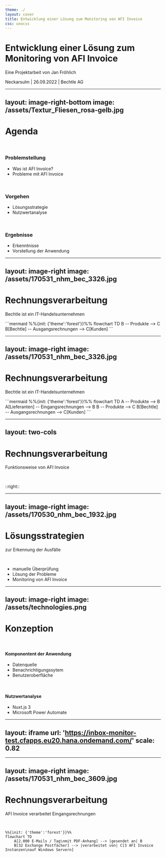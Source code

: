 ```yaml
---
theme: ./
layout: cover
title: Entwicklung einer Lösung zum Monitoring von AFI Invoice
css: unocss
---
```


# Entwicklung einer Lösung zum Monitoring von AFI Invoice

Eine Projektarbeit von Jan Fröhlich

Neckarsulm | 26.09.2022 | Bechtle AG

<!--
- Name, Firma
- Projektarbeit Titel 
"Evaluation und prototypische Implementierung einer Lösung zum Monitoring der automatischen Rechnungsverarbeitung mittels AFI Invoice"
- Entwicklung einer Überwachungssoftware

,,

- einige mit AFI Invoice vertraut, Ergebnis gesehen
- Fragen stellen, später mitmachen
-->

---
layout: image-right-bottom
image: /assets/Textur_Fliesen_rosa-gelb.jpg
---

# Agenda

<br>

### Problemstellung
- Was ist AFI Invoice?
- Probleme mit AFI Invoice

<br>

### Vorgehen
- Lösungsstrategie
- Nutzwertanalyse

<br>

### Ergebnisse
- Erkenntnisse
- Vorstellung der Anwendung

<!--
Problemstellung
- Was ist AFI Invoice
- Welche Probleme

Vorgehen
- Finden einer Lösungsstrategie
- Entwicklung von Prototypen
- Vergleich der Lösungen mithilfe einer Nutzwertanalyse

Ergebnisse
- Erkenntnisse der Nutzwertanalyse
- Vorstellung des Produktes
-->

---
layout: image-right
image: /assets/170531_nhm_bec_3326.jpg
---

# Rechnungsverarbeitung

Bechtle ist ein IT-Handelsunternehmen

<div class="absolute bottom-25">
```mermaid
%%{init: {'theme':'forest'}}%%
flowchart TD
    B -- Produkte --> C
    B[Bechtle] -- Ausgangsrechnungen --> C[Kunden]
```
</div>


---
layout: image-right
image: /assets/170531_nhm_bec_3326.jpg
---

# Rechnungsverarbeitung

Bechtle ist ein IT-Handelsunternehmen

<div class="absolute bottom-25">
```mermaid
%%{init: {'theme':'forest'}}%%
flowchart TD
    A -- Produkte --> B
    A[Lieferanten] -- Eingangsrechnungen --> B
    B -- Produkte --> C
    B[Bechtle] -- Ausgangsrechnungen --> C[Kunden]
```
</div>

<!--
- empfangen, überprüfen, um fristgerecht bezahlen
- Rechnungen werden in Form einer PDF-Datei ausgestellt
- 32 E-Mail-Postfächer, um diese als Anhang einer E-Mail zu empfangen
- Software zur Verarbeitung
-->

---
layout: two-cols
---

# Rechnungsverarbeitung

Funktionsweise von AFI Invoice

<br>

<Inbox name="Posteingang - Bechtle Deutschland" mt-1 />

::right::
<div class="w-full h-full pl-12 flex flex-col gap-8">
  <Invoice />
  <Sap />
</div>

<!--
- beschreiben: E-Mail mit PDF
- PDF → übertragen
- SAP, Bestellung getätigt, Rechnungsnummer
-->

---
layout: image-right
image: /assets/170530_nhm_bec_1932.jpg
---

# Lösungsstrategien

zur Erkennung der Ausfälle

<br>

- manuelle Überprüfung
- Lösung der Probleme
- Monitoring von AFI Invoice

<!--
zeitintensiv / nicht so verlässlich wie automatische Lösung

#### AFI Solutions
- Problem bestätigt
- mögliche Ursachen genannt
- Maßnahmen zur Vermeidung des Problems
- Problem kann nicht gänzlich ausgeschlossen werden

#### Monitoring
- mehrere Ansätze verglichen
- Abfrage über Schnittstelle
- ← Graph API
- praktische Anwendung zeigt Eignung

,,

(falsch codierte, zu große E-Mails, Java-Crashes, Windows Updates → Wartungsvertrag / proaktives Monitoring)
-->

---
layout: image-right
image: /assets/technologies.png
---

# Konzeption

<br>

#### Komponentent der Anwendung

- Datenquelle
- Benachrichtigungssytem
- Benutzeroberfläche

<br>

#### Nutzwertanalyse

- Nuxt.js 3
- Microsoft Power Automate

<!--
-
-->

---
layout: iframe
url: 'https://inbox-monitor-test.cfapps.eu20.hana.ondemand.com/'
scale: 0.82
---

---
layout: image-right
image: /assets/170531_nhm_bec_3609.jpg
---

# Rechnungsverarbeitung

AFI Invoice verarbeitet Eingangsrechnungen

<br>

```mermaid
%%{init: {'theme':'forest'}}%%
flowchart TD
    A[2.000 E-Mails / Tag\nmit PDF-Anhang] --> |gesendet an| B
    B[32 Exchange Postfächer] --> |verarbeitet von| C[3 AFI Invoice Instanzen\nauf Windows Servern]
```

<!--
- Deutschland, Österreich/Schweiz, Europa
-->
